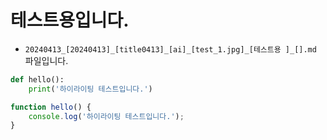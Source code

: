 
# 테스트용입니다.

* `20240413_[20240413]_[title0413]_[ai]_[test_1.jpg]_[테스트용 ]_[].md` 파일입니다.

```python
def hello():
    print('하이라이팅 테스트입니다.')
```

```javascript
function hello() {
    console.log('하이라이팅 테스트입니다.');
}
```
